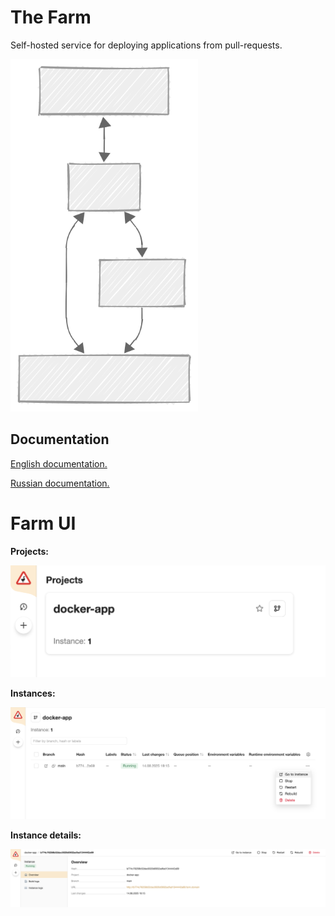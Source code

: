 # The Farm

Self-hosted service for deploying applications from pull-requests.

<img src="./docs/assets/farm-schema-01.svg" alt="Farm Schema" width="300"/>

## Documentation

[English documentation.](./docs/en/start.md)

[Russian documentation.](./docs/ru/start.md)

# Farm UI

**Projects:**

![Farm UI, Projects](./docs/assets/farm-ui-01.png)

**Instances:**

![Farm UI, Instances](./docs/assets/farm-ui-02.png)

**Instance details:**

![Farm UI, Instance details](./docs/assets/farm-ui-03.png)

